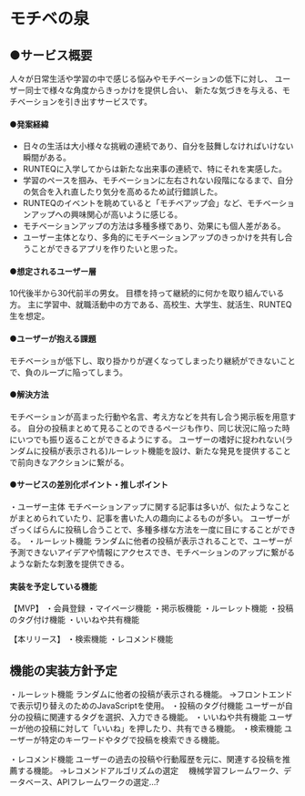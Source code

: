 # モチベの泉

## ●サービス概要
人々が日常生活や学習の中で感じる悩みやモチベーションの低下に対し、
ユーザー同士で様々な角度からきっかけを提供し合い、
新たな気づきを与える、モチベーションを引き出すサービスです。

#### ●発案経緯
- 日々の生活は大小様々な挑戦の連続であり、自分を鼓舞しなければいけない瞬間がある。
- RUNTEQに入学してからは新たな出来事の連続で、特にそれを実感した。
- 学習のペースを掴み、モチベーションに左右されない段階になるまで、自分の気合を入れ直したり気分を高めるため試行錯誤した。
- RUNTEQのイベントを眺めていると「モチベアップ会」など、モチベーションアップへの興味関心が高いように感じる。
- モチベーションアップの方法は多種多様であり、効果にも個人差がある。
- ユーザー主体となり、多角的にモチベーションアップのきっかけを共有し合うことができるアプリを作りたいと思った。

#### ●想定されるユーザー層
10代後半から30代前半の男女。
目標を持って継続的に何かを取り組んでいる方。
主に学習中、就職活動中の方である、高校生、大学生、就活生、RUNTEQ生を想定。
#### ●ユーザーが抱える課題
モチベーショが低下し、取り掛かりが遅くなってしまったり継続ができないことで、負のループに陥ってしまう。
#### ●解決方法
モチベーションが高まった行動や名言、考え方などを共有し合う掲示板を用意する。
自分の投稿まとめて見ることのできるページも作り、同じ状況に陥った時にいつでも振り返ることができるようにする。
ユーザーの嗜好に捉われない(ランダムに投稿が表示される)ルーレット機能を設け、新たな発見を提供することで前向きなアクションに繋がる。

#### ●サービスの差別化ポイント・推しポイント
・ユーザー主体
モチベーションアップに関する記事は多いが、似たようなことがまとめられていたり、記事を書いた人の趣向によるものが多い。
ユーザーがざっくばらんに投稿し合うことで、多種多様な方法を一度に目にすることができる。
・ルーレット機能
ランダムに他者の投稿が表示されることで、ユーザーが予測できないアイデアや情報にアクセスでき、モチベーションのアップに繋がるような新たな刺激を提供できる。

#### 実装を予定している機能
【MVP】
・会員登録
・マイページ機能
・掲示板機能
・ルーレット機能
・投稿のタグ付け機能
・いいねや共有機能

【本リリース】
・検索機能
・レコメンド機能

## 機能の実装方針予定
・ルーレット機能
ランダムに他者の投稿が表示される機能。
→フロントエンドで表示切り替えのためのJavaScriptを使用。
・投稿のタグ付機能
ユーザーが自分の投稿に関連するタグを選択、入力できる機能。
・いいねや共有機能
ユーザーが他の投稿に対して「いいね」を押したり、共有できる機能。
・検索機能
ユーザーが特定のキーワードやタグで投稿を検索できる機能。

・レコメンド機能
ユーザーの過去の投稿や行動履歴を元に、関連する投稿を推薦する機能。
→レコメンドアルゴリズムの選定
　機械学習フレームワーク、データベース、APIフレームワークの選定...?



